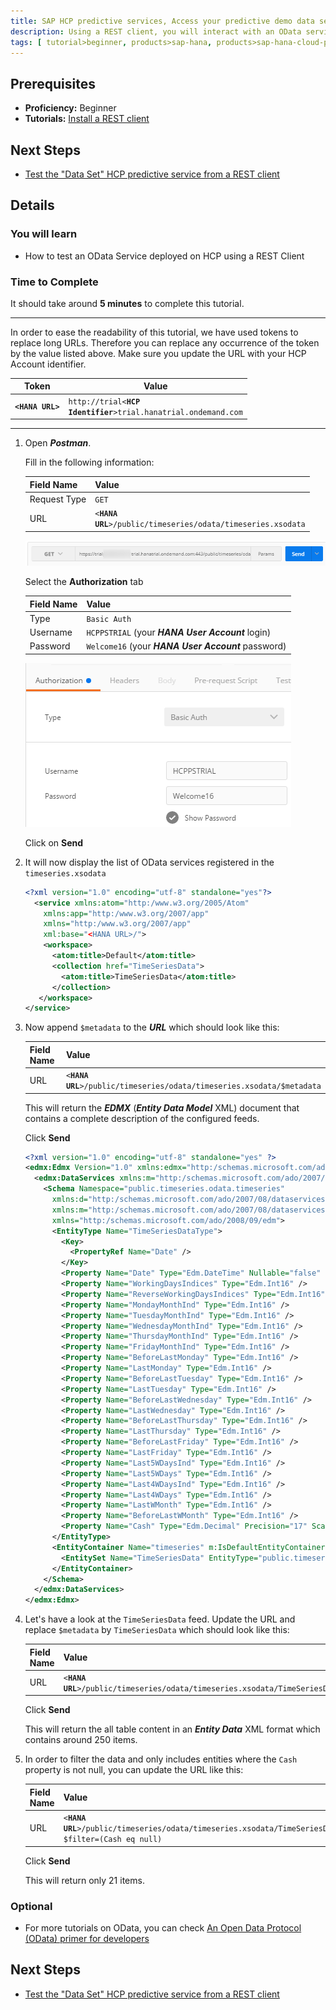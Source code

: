 ```yaml
---
title: SAP HCP predictive services, Access your predictive demo data set using an OData services from a REST client
description: Using a REST client, you will interact with an OData services and get access to your predictive demo data set
tags: [ tutorial>beginner, products>sap-hana, products>sap-hana-cloud-platform, products>sap-hana-cloud-platform-predictive-services, topic>predictive, topic>odata ]
---
```


## Prerequisites
  - **Proficiency:** Beginner
  - **Tutorials:** [Install a REST client](http://go.sap.com/developer/tutorials/hcpps-rest-client-install.html)

## Next Steps
  - [Test the "Data Set" HCP predictive service from a REST client](http://go.sap.com/developer/tutorials/hcpps-rest-ps-dataset.html)

## Details
### You will learn
  - How to test an OData Service deployed on HCP using a REST Client

### Time to Complete
It should take around **5 minutes** to complete this tutorial.

---

In order to ease the readability of this tutorial, we have used tokens to replace long URLs.
Therefore you can replace any occurrence of the token by the value listed above.
Make sure you update the URL with your HCP Account identifier.

Token                                | Value
------------------------------------ | -------------
<code><b>&lt;HANA URL&gt;</b></code> | `http://trial<`<code><b>HCP Identifier</b></code>`>trial.hanatrial.ondemand.com`

---

1. Open ***Postman***.

    Fill in the following information:

    Field Name     | Value
    -------------- | -------------
    Request Type   | `GET`
    URL            | `<`<code><b>HANA URL</b></code>`>/public/timeseries/odata/timeseries.xsodata`

    ![Postman URL](1.png)

    Select the **Authorization** tab

    Field Name     | Value
    -------------- | --------------
    Type           | `Basic Auth`
    Username       | `HCPPSTRIAL` (your ***HANA User Account*** login)
    Password       | `Welcome16` (your ***HANA User Account*** password)

    ![Postman URL](2.png)

    Click on **Send**

1. It will now display the list of OData services registered in the `timeseries.xsodata`

    ```XML
    <?xml version="1.0" encoding="utf-8" standalone="yes"?>
      <service xmlns:atom="http:/www.w3.org/2005/Atom"
        xmlns:app="http:/www.w3.org/2007/app"
        xmlns="http:/www.w3.org/2007/app"
        xml:base="<HANA URL>/">
        <workspace>
          <atom:title>Default</atom:title>
          <collection href="TimeSeriesData">
            <atom:title>TimeSeriesData</atom:title>
          </collection>
       </workspace>
    </service>
    ```
1. Now append `$metadata` to the ***URL*** which should look like this:

    Field Name     | Value
    -------------- | -------------
    URL            | `<`<code><b>HANA URL</b></code>`>/public/timeseries/odata/timeseries.xsodata/$metadata`

    This will return the ***EDMX*** (***Entity Data Model*** XML) document that contains a complete description of the configured feeds.

    Click **Send**

    ```XML
    <?xml version="1.0" encoding="utf-8" standalone="yes" ?>
    <edmx:Edmx Version="1.0" xmlns:edmx="http:/schemas.microsoft.com/ado/2007/06/edmx">
      <edmx:DataServices xmlns:m="http:/schemas.microsoft.com/ado/2007/08/dataservices/metadata" m:DataServiceVersion="2.0">
        <Schema Namespace="public.timeseries.odata.timeseries"
          xmlns:d="http:/schemas.microsoft.com/ado/2007/08/dataservices"
          xmlns:m="http:/schemas.microsoft.com/ado/2007/08/dataservices/metadata"
          xmlns="http:/schemas.microsoft.com/ado/2008/09/edm">
          <EntityType Name="TimeSeriesDataType">
            <Key>
              <PropertyRef Name="Date" />
            </Key>
            <Property Name="Date" Type="Edm.DateTime" Nullable="false" />
            <Property Name="WorkingDaysIndices" Type="Edm.Int16" />
            <Property Name="ReverseWorkingDaysIndices" Type="Edm.Int16" />
            <Property Name="MondayMonthInd" Type="Edm.Int16" />
            <Property Name="TuesdayMonthInd" Type="Edm.Int16" />
            <Property Name="WednesdayMonthInd" Type="Edm.Int16" />
            <Property Name="ThursdayMonthInd" Type="Edm.Int16" />
            <Property Name="FridayMonthInd" Type="Edm.Int16" />
            <Property Name="BeforeLastMonday" Type="Edm.Int16" />
            <Property Name="LastMonday" Type="Edm.Int16" />
            <Property Name="BeforeLastTuesday" Type="Edm.Int16" />
            <Property Name="LastTuesday" Type="Edm.Int16" />
            <Property Name="BeforeLastWednesday" Type="Edm.Int16" />
            <Property Name="LastWednesday" Type="Edm.Int16" />
            <Property Name="BeforeLastThursday" Type="Edm.Int16" />
            <Property Name="LastThursday" Type="Edm.Int16" />
            <Property Name="BeforeLastFriday" Type="Edm.Int16" />
            <Property Name="LastFriday" Type="Edm.Int16" />
            <Property Name="Last5WDaysInd" Type="Edm.Int16" />
            <Property Name="Last5WDays" Type="Edm.Int16" />
            <Property Name="Last4WDaysInd" Type="Edm.Int16" />
            <Property Name="Last4WDays" Type="Edm.Int16" />
            <Property Name="LastWMonth" Type="Edm.Int16" />
            <Property Name="BeforeLastWMonth" Type="Edm.Int16" />
            <Property Name="Cash" Type="Edm.Decimal" Precision="17" Scale="6" />
          </EntityType>
          <EntityContainer Name="timeseries" m:IsDefaultEntityContainer="true">
            <EntitySet Name="TimeSeriesData" EntityType="public.timeseries.odata.timeseries.TimeSeriesDataType" />
          </EntityContainer>
        </Schema>
      </edmx:DataServices>
    </edmx:Edmx>
    ```

1. Let's have a look at the `TimeSeriesData` feed. Update the URL and replace `$metadata` by `TimeSeriesData` which should look like this:

    Field Name     | Value
    -------------- | -------------
    URL            | `<`<code><b>HANA URL</b></code>`>/public/timeseries/odata/timeseries.xsodata/TimeSeriesData`

    Click **Send**

    This will return the all table content in an ***Entity Data***  XML format which contains around 250 items.

1. In order to filter the data and only includes entities where the `Cash` property is not null, you can update the URL like this:

    Field Name     | Value
    -------------- | -------------
    URL            | `<`<code><b>HANA URL</b></code>`>/public/timeseries/odata/timeseries.xsodata/TimeSeriesData/?$filter=(Cash eq null)`

    Click **Send**

    This will return only 21 items.

### Optional
  - For more tutorials on OData, you can check [An Open Data Protocol (OData) primer for developers](http://go.sap.com/developer/tutorials/hcp-webide-odata-primer.html)

## Next Steps
  - [Test the "Data Set" HCP predictive service from a REST client](http://go.sap.com/developer/tutorials/hcpps-rest-ps-dataset.html)
